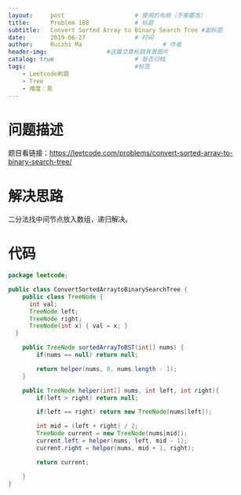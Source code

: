 ```yaml
---
layout:     post   				    # 使用的布局（不需要改）
title:      Problem 108				# 标题 
subtitle:   Convert Sorted Array to Binary Search Tree #副标题
date:       2019-06-27				# 时间
author:     Ruizhi Ma 						# 作者
header-img:              	#这篇文章标题背景图片
catalog: true 						# 是否归档
tags:								#标签
    - Leetcode刷题
    - Tree
    - 难度：易
---
```

# 问题描述
题目看链接：https://leetcode.com/problems/convert-sorted-array-to-binary-search-tree/

# 解决思路
二分法找中间节点放入数组，递归解决。

# 代码
```java
package leetcode;

public class ConvertSortedArraytoBinarySearchTree {
    public class TreeNode {
      int val;
      TreeNode left;
      TreeNode right;
      TreeNode(int x) { val = x; }
  }

    public TreeNode sortedArrayToBST(int[] nums) {
        if(nums == null) return null;

        return helper(nums, 0, nums.length - 1);
    }

    public TreeNode helper(int[] nums, int left, int right){
        if(left > right) return null;

        if(left == right) return new TreeNode(nums[left]);

        int mid = (left + right) / 2;
        TreeNode current = new TreeNode(nums[mid]);
        current.left = helper(nums, left, mid - 1);
        current.right = helper(nums, mid + 1, right);

        return current;

    }
}

```
